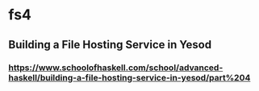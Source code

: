 # fs4

## Building a File Hosting Service in Yesod

### https://www.schoolofhaskell.com/school/advanced-haskell/building-a-file-hosting-service-in-yesod/part%204
